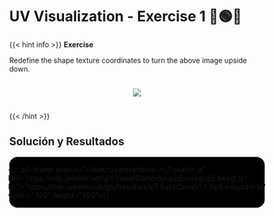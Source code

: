 # UV Visualization - Exercise 1 🔴🟢🔵

{{< hint info >}}
<b> Exercise </b>

Redefine the shape texture coordinates to turn the above image upside down.

<div style="display: flex; align-items: center; justify-content: center; padding: 1rem;">
    <img src="/showcase/sketches/uv_1/original_uv.png">
</div>

{{< /hint >}}

## Solución y Resultados
<div style="display:flex; flex-direction: column; align-items: center; justify-content: center;" id="uv-1">
{{< p5-iframe sketch="/showcase/sketches/uv_1/sketch.js" lib1="https://cdn.jsdelivr.net/gh/VisualComputing/p5.treegl/p5.treegl.js" lib3="https://cdn.jsdelivr.net/gh/freshfork/p5.EasyCam@1.2.1/p5.easycam.js" width="320" height="320">}}


</div>

<style>
    #uv-1{
        background-color: black;
        border-radius: 1rem;
        padding: 1rem;
    }
    #uv-1 iframe{
        border: none;
    }
</style>